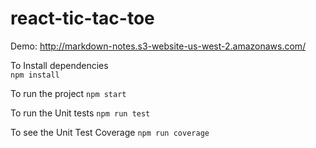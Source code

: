 # react-tic-tac-toe
Demo: http://markdown-notes.s3-website-us-west-2.amazonaws.com/

To Install dependencies  
`npm install`

To run the project 
`npm start`

To run the Unit tests 
`npm run test`

To see the Unit Test Coverage 
`npm run coverage`
